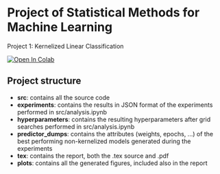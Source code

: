 # Project of Statistical Methods for Machine Learning
Project 1: Kernelized Linear Classification

<a target="_blank" href="https://colab.research.google.com/github/mattia01017/kernelized-linear-classification/blob/main/src/analysis.ipynb">
  <img src="https://colab.research.google.com/assets/colab-badge.svg" alt="Open In Colab"/>
</a>

## Project structure
- **src**: contains all the source code
- **experiments**: contains the results in JSON format of the experiments performed in src/analysis.ipynb
- **hyperparameters**: contains the resulting hyperparameters after grid searches performed in src/analysis.ipynb
- **predictor_dumps**: contains the attributes (weights, epochs, ...) of the best performing non-kernelized models generated during the experiments
- **tex**: contains the report, both the .tex source and .pdf
- **plots**: contains all the generated figures, included also in the report